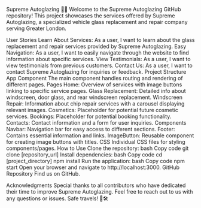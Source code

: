 
Supreme Autoglazing 🚗🔧
Welcome to the Supreme Autoglazing GitHub repository! This project showcases the services offered by Supreme Autoglazing, a specialized vehicle glass replacement and repair company serving Greater London.

User Stories
Learn About Services: As a user, I want to learn about the glass replacement and repair services provided by Supreme Autoglazing.
Easy Navigation: As a user, I want to easily navigate through the website to find information about specific services.
View Testimonials: As a user, I want to view testimonials from previous customers.
Contact Us: As a user, I want to contact Supreme Autoglazing for inquiries or feedback.
Project Structure
App Component
The main component handles routing and rendering of different pages.
Pages
Home: Overview of services with image buttons linking to specific service pages.
Glass Replacement: Detailed info about windscreen, door glass, and rear windscreen replacement.
Windscreen Repair: Information about chip repair services with a carousel displaying relevant images.
Cosmetics: Placeholder for potential future cosmetic services.
Bookings: Placeholder for potential booking functionality.
Contacts: Contact information and a form for user inquiries.
Components
Navbar: Navigation bar for easy access to different sections.
Footer: Contains essential information and links.
ImageButton: Reusable component for creating image buttons with titles.
CSS
Individual CSS files for styling components/pages.
How to Use
Clone the repository:
bash
Copy code
git clone [repository_url]
Install dependencies:
bash
Copy code
cd [project_directory]
npm install
Run the application:
bash
Copy code
npm start
Open your browser and navigate to http://localhost:3000.
GitHub Repository
Find us on GitHub.

Acknowledgments
Special thanks to all contributors who have dedicated their time to improve Supreme Autoglazing. Feel free to reach out to us with any questions or issues. Safe travels! 🚗🛠️
